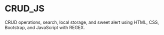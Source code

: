 # CRUD_JS
CRUD operations, search, local storage, and sweet alert using HTML, CSS, Bootstrap, and JavaScript with REGEX.
